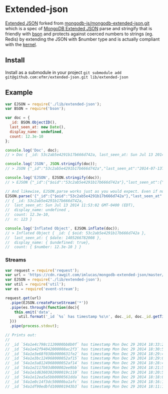 ﻿# Extended-json

[Extended JSON][ejson] forked from [mongodb-js/mongodb-extended-json.git][github] which is a spec of [MongoDB Extended JSON][ejson] parse and stringify that is friendly with
[bson][bson] and protects against coerced numbers to strings (eg. Redis) by extending the JSON with $number type and is actually compliant with the [kernel][json_cpp].

## Install

Install as a submodule in your project
`git submodule add git@github.com:efmr/extended-json.git lib/extended-json`

## Example

```javascript
var EJSON = require('./lib/extended-json');
var BSON = require('bson');

var doc = {
  _id: BSON.ObjectID(),
  last_seen_at: new Date(),
  display_name: undefined,
  count: 12.3e-10
};

console.log('Doc', doc);
// > Doc { _id: 53c2ab5e4291b17b666d742a, last_seen_at: Sun Jul 13 2014 11:53:02 GMT-0400 (EDT), display_name: undefined, count: 12.3e-10}

console.log('JSON', JSON.stringify(doc));
// > JSON {"_id":"53c2ab5e4291b17b666d742a","last_seen_at":"2014-07-13T15:53:02.008Z", "count": 12.3e-10}

console.log('EJSON', EJSON.stringify(doc));
// > EJSON {"_id":{"$oid":"53c2ab5e4291b17b666d742a"},"last_seen_at":{"$date":1405266782008},"display_name":{"$undefined":true}, "count": {$number: 12.3e-10}}

// And likewise, EJSON.parse works just as you would expect. Even if numbers are coerced into string (Redis)
EJSON.parse('{"_id":{"$oid":"53c2ab5e4291b17b666d742a"},"last_seen_at":{"$date":1405266782008},"display_name":{"$undefined":true}, "count":{"$number": "12.3e-10"}, "n": 123}');
// { _id: 53c2ab5e4291b17b666d742a,
//  last_seen_at: Sun Jul 13 2014 11:53:02 GMT-0400 (EDT),
//  display_name: undefined ,
//  count: 12.3e-10,
//  n: 123 }

console.log('Inflated Object', EJSON.inflate(doc));
// > Inflated Object { _id: { $oid: 53c2ab5e4291b17b666d742a },
//  last_seen_at: { $date: 1405266782008 },
//  display_name: { $undefined: true},
//  count: { $number: 12.3e-10 } }
```

### Streams

```javascript
var request = require('request');
var url = 'https://cdn.rawgit.com/imlucas/mongodb-extended-json/master/test/data.json';
var EJSON = require('./lib/extended-json');
var util = require('util');
var es = require('event-stream');

request.get(url)
  .pipe(EJSON.createParseStream('*'))
  .pipe(es.through(function(doc){
    this.emit('data',
      util.format('_id `%s` has timestamp %s\n', doc._id, doc._id.getTimestamp()));
  }))
  .pipe(process.stdout);

// Prints out:
//
// _id `54a1e4c798c1120000bb8b0f` has timestamp Mon Dec 29 2014 18:33:27 GMT-0500 (EST)
// _id `54a1e42f94042000008ac2f3` has timestamp Mon Dec 29 2014 18:30:55 GMT-0500 (EST)
// _id `54a1e3e68f038b0000631fe2` has timestamp Mon Dec 29 2014 18:29:42 GMT-0500 (EST)
// _id `54a1e3bc124968000052af15` has timestamp Mon Dec 29 2014 18:29:00 GMT-0500 (EST)
// _id `54a1e3a8124968000052af14` has timestamp Mon Dec 29 2014 18:28:40 GMT-0500 (EST)
// _id `54a1e2117b93d000002ee9bb` has timestamp Mon Dec 29 2014 18:21:53 GMT-0500 (EST)
// _id `54a1e1d6360382000019c110` has timestamp Mon Dec 29 2014 18:20:54 GMT-0500 (EST)
// _id `54a1e12ea5a5bb0000561dda` has timestamp Mon Dec 29 2014 18:18:06 GMT-0500 (EST)
// _id `54a1e0c14f3dc50000ba1afc` has timestamp Mon Dec 29 2014 18:16:17 GMT-0500 (EST)
// _id `54a1df90edbfd100001943b3` has timestamp Mon Dec 29 2014 18:11:12 GMT-0500 (EST)

```

[ejson]: http://docs.mongodb.org/manual/reference/mongodb-extended-json/
[github]: http://github.com/mongodb-js/mongodb-extended-json.git
[bson]: http://github.com/mongodb/js-bson
[json_cpp]: https://github.com/mongodb/mongo/blob/master/src/mongo/db/json.cpp
